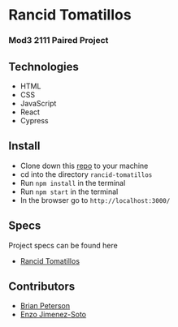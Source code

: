 # Rancid Tomatillos

### Mod3 2111 Paired Project


## Technologies
- HTML
- CSS
- JavaScript
- React
- Cypress


## Install

-  Clone down this [repo](https://github.com/ejimenezsoto/rancid-tomatillos) to your machine
-  cd into the directory `rancid-tomatillos`
-  Run `npm install` in the terminal
-  Run `npm start` in the terminal
-  In the browser go to `http://localhost:3000/`


## Specs
Project specs can be found here
- [Rancid Tomatillos](https://frontend.turing.edu/projects/module-3/rancid-tomatillos-v3.html)

## Contributors
- [Brian Peterson](https://github.com/bpeterson2579)
- [Enzo Jimenez-Soto](https://github.com/ejimenezsoto)
